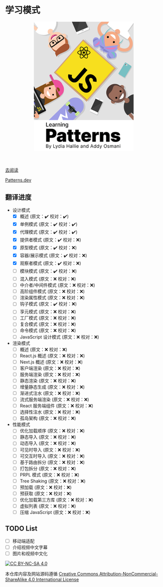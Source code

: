 # 学习模式

<img src="docs/public/images/cover.png" style="width: 320px;display:block;margin: 0 auto 50px;" />

[去阅读](https://xiaofuyesnew.github.io/learning-patterns/)

[Patterns.dev](https://patterns.dev)

## 翻译进度

- 设计模式
  - [x] 概述 (原文：✔️ 校对：✔️)
  - [x] 单例模式 (原文：✔️ 校对：✔️)
  - [x] 代理模式 (原文：✔️ 校对：✔️)
  - [x] 提供者模式 (原文：✔️ 校对：❌)
  - [x] 原型模式 (原文：✔️ 校对：❌)
  - [x] 容器/展示模式 (原文：✔️ 校对：❌)
  - [x] 观察者模式 (原文：✔️ 校对：❌)
  - [ ] 模块模式 (原文：✔️ 校对：❌)
  - [ ] 混入模式 (原文：❌ 校对：❌)
  - [ ] 中介者/中间件模式 (原文：❌ 校对：❌)
  - [ ] 高阶组件模式 (原文：❌ 校对：❌)
  - [ ] 渲染属性模式 (原文：❌ 校对：❌)
  - [ ] 钩子模式 (原文：✔️ 校对：❌)
  - [ ] 享元模式 (原文：❌ 校对：❌)
  - [ ] 工厂模式 (原文：❌ 校对：❌)
  - [ ] 复合模式 (原文：❌ 校对：❌)
  - [ ] 命令模式 (原文：❌ 校对：❌)
  - [ ] JavaScript 设计模式 (原文：❌ 校对：❌)
- 渲染模式
  - [ ] 概述 (原文：❌ 校对：❌)
  - [ ] React.js 概述 (原文：❌ 校对：❌)
  - [ ] Next.js 概述 (原文：❌ 校对：❌)
  - [ ] 客户端渲染 (原文：❌ 校对：❌)
  - [ ] 服务端渲染 (原文：❌ 校对：❌)
  - [ ] 静态渲染 (原文：❌ 校对：❌)
  - [ ] 增量静态生成 (原文：❌ 校对：❌)
  - [ ] 渐进式注水 (原文：❌ 校对：❌)
  - [ ] 流式服务端渲染 (原文：❌ 校对：❌)
  - [ ] React 服务端组件 (原文：❌ 校对：❌)
  - [ ] 选择性注水 (原文：❌ 校对：❌)
  - [ ] 孤岛架构 (原文：❌ 校对：❌)
- 性能模式
  - [ ] 优化加载顺序 (原文：❌ 校对：❌)
  - [ ] 静态导入 (原文：❌ 校对：❌)
  - [ ] 动态导入 (原文：❌ 校对：❌)
  - [ ] 可见时导入 (原文：❌ 校对：❌)
  - [ ] 可交互时导入 (原文：❌ 校对：❌)
  - [ ] 基于路由拆分 (原文：❌ 校对：❌)
  - [ ] 打包拆分 (原文：❌ 校对：❌)
  - [ ] PRPL 模式 (原文：❌ 校对：❌)
  - [ ] Tree Shaking (原文：❌ 校对：❌)
  - [ ] 预加载 (原文：❌ 校对：❌)
  - [ ] 预获取 (原文：❌ 校对：❌)
  - [ ] 优化加载第三方库 (原文：❌ 校对：❌)
  - [ ] 虚拟列表 (原文：❌ 校对：❌)
  - [ ] 压缩 JavaScript (原文：❌ 校对：❌)

## TODO List

- [ ] 移动端适配
- [ ] 介绍视频中文字幕
- [ ] 图片和视频中文化

[![CC BY-NC-SA 4.0](https://licensebuttons.net/l/by-nc-sa/4.0/88x31.png)](http://creativecommons.org/licenses/by-nc-sa/4.0/)

本仓库内容及网站源码遵循 [Creative Commons Attribution-NonCommercial-ShareAlike 4.0 International License](https://creativecommons.org/licenses/by-nc-sa/4.0/)
